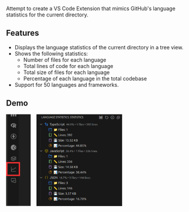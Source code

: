 Attempt to create a VS Code Extension that mimics GitHub's language statistics for the current directory.

## Features
- Displays the language statistics of the current directory in a tree view.
- Shows the following statistics:
    - Number of files for each language
    - Total lines of code for each language
    - Total size of files for each language
    - Percentage of each language in the total codebase
- Support for 50 languages and frameworks.

## Demo

<div style="display: flex; gap: 16px; align-items: flex-start;">
    <img src="static/logo.png" alt="Extension Logo" style="height: 250px;">
    <img src="static/ext.png" alt="Extension Interface" style="height: 250px;">
</div>